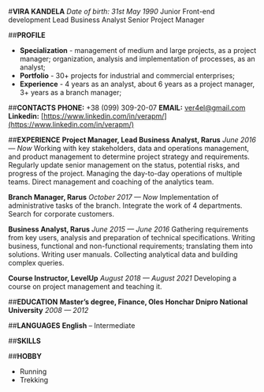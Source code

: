 #**VIRA KANDELA**
*Date of birth: 31st May 1990*
Junior Front-end development
Lead Business Analyst
Senior Project Manager

##**PROFILE**
- **Specialization** - management of medium and large projects, as a project manager; organization, analysis and implementation of processes, as an analyst;
- **Portfolio** - 30+ projects for industrial and commercial enterprises;
- **Experience** - 4 years as an analyst, about 6 years as a project manager, 3+ years as a branch manager;

##**CONTACTS**
**PHONE:** +38 (099) 309-20-07
**EMAIL:** ver4el@gmail.com
**Linkedin:** [https://www.linkedin.com/in/verapm/](https://www.linkedin.com/in/verapm/)

##**EXPERIENCE**
**Project Manager, Lead Business Analyst, Rarus**
*June 2016 — Now*
Working with key stakeholders, data and operations management, and product management to determine project strategy and requirements.
Regularly update senior management on the status, potential risks, and progress of the project.
Managing the day-to-day operations of multiple teams.
Direct management and coaching of the analytics team.
 
**Branch Manager, Rarus**
*October 2017 — Now*
Implementation of administrative tasks of the branch.
Integrate the work of 4 departments.
Search for corporate customers. 

**Business Analyst, Rarus**
*June 2015 — June 2016*
Gathering requirements from key users, analysis and preparation of technical specifications.
Writing business, functional and non-functional requirements; translating them into solutions.
Writing user manuals.
Collecting analytical data and building complex queries.

**Course Instructor, LevelUp**
*August 2018 — August 2021*
Developing a course on project management and teaching it.

##**EDUCATION**
**Master’s degree, Finance,  Oles Honchar Dnipro National University**
*2008 — 2012*

##**LANGUAGES**
**English** – Intermediate

##**SKILLS**
 
##**HOBBY**
- Running
- Trekking
